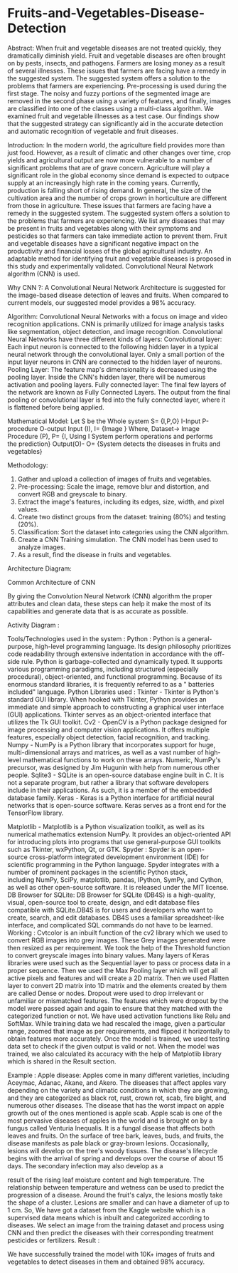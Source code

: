 # Fruits-and-Vegetables-Disease-Detection
Abstract:
When fruit and vegetable diseases are not treated quickly, they dramatically diminish yield.
Fruit and vegetable diseases are often brought on by pests, insects, and pathogens. Farmers
are losing money as a result of several illnesses. These issues that farmers are facing have a
remedy in the suggested system. The suggested system offers a solution to the problems
that farmers are experiencing. Pre-processing is used during the first stage. The noisy and
fuzzy portions of the segmented image are removed in the second phase using a variety of
features, and finally, images are classified into one of the classes using a multi-class
algorithm. We examined fruit and vegetable illnesses as a test case. Our findings show that
the suggested strategy can significantly aid in the accurate detection and automatic
recognition of vegetable and fruit diseases.


Introduction:
In the modern world, the agriculture field provides more than just food. However, as a result
of climatic and other changes over time, crop yields and agricultural output are now more
vulnerable to a number of significant problems that are of grave concern. Agriculture will
play a significant role in the global economy since demand is expected to outpace supply at
an increasingly high rate in the coming years. Currently, production is falling short of rising
demand. In general, the size of the cultivation area and the number of crops grown in
horticulture are different from those in agriculture. These issues that farmers are facing
have a remedy in the suggested system. The suggested system offers a solution to the
problems that farmers are experiencing. We list any diseases that may be present in fruits
and vegetables along with their symptoms and pesticides so that farmers can take
immediate action to prevent them. Fruit and vegetable diseases have a significant negative
impact on the productivity and financial losses of the global agricultural industry. An
adaptable method for identifying fruit and vegetable diseases is proposed in this study and
experimentally validated. Convolutional Neural Network algorithm (CNN) is used.

Why CNN ?:
A Convolutional Neural Network Architecture is suggested for the image-based disease
detection of leaves and fruits. When compared to current models, our suggested model
provides a 98% accuracy.

Algorithm:
Convolutional Neural Networks with a focus on image and video recognition applications.
CNN is primarily utilized for image analysis tasks like segmentation, object detection, and
image recognition.
Convolutional Neural Networks have three different kinds of layers:
Convolutional layer: Each input neuron is connected to the following hidden layer in a
typical neural network through the convolutional layer. Only a small portion of the input
layer neurons in CNN are connected to the hidden layer of neurons.
Pooling Layer: The feature map&#39;s dimensionality is decreased using the pooling layer. Inside
the CNN&#39;s hidden layer, there will be numerous activation and pooling layers.
Fully connected layer: The final few layers of the network are known as Fully Connected
Layers. The output from the final pooling or convolutional layer is fed into the fully
connected layer, where it is flattened before being applied.

Mathematical Model:
Let S be the Whole system S= {I,P,O}
I-Input
P-procedure
O-output
Input (I),
I= {Image }
Where,
Dataset-&gt; Image
Procedure (P),
P= {I, Using I System perform operations and performs the prediction}
Output(O)-
O= {System detects the diseases in fruits and vegetables}

Methodology:
1. Gather and upload a collection of images of fruits and vegetables.
2. Pre-processing: Scale the image, remove blur and distortion, and convert RGB and
greyscale to binary.
3. Extract the image&#39;s features, including its edges, size, width, and pixel values.
4. Create two distinct groups from the dataset: training (80%) and testing (20%).
5. Classification: Sort the dataset into categories using the CNN algorithm.
6. Create a CNN Training simulation. The CNN model has been used to analyze images.
7. As a result, find the disease in fruits and vegetables.

Architecture Diagram:

Common Architecture of CNN

By giving the Convolution Neural Network (CNN) algorithm the proper attributes and clean
data, these steps can help it make the most of its capabilities and generate data that is as
accurate as possible.

Activity Diagram :

Tools/Technologies used in the system :
Python :
Python is a general-purpose, high-level programming language. Its design philosophy
prioritizes code readability through extensive indentation in accordance with the off-side
rule. Python is garbage-collected and dynamically typed. It supports various programming
paradigms, including structured (especially procedural), object-oriented, and functional
programming. Because of its enormous standard libraries, it is frequently referred to as a
&quot; batteries included&quot; language.
Python Libraries used :
Tkinter - Tkinter is Python&#39;s standard GUI library. When hooked with Tkinter, Python
provides an immediate and simple approach to constructing a graphical user interface (GUI)
applications. Tkinter serves as an object-oriented interface that utilizes the Tk GUI toolkit.
Cv2 - OpenCV is a Python package designed for image processing and computer vision
applications. It offers multiple features, especially object detection, facial recognition, and
tracking.
Numpy - NumPy is a Python library that incorporates support for huge, multi-dimensional
arrays and matrices, as well as a vast number of high-level mathematical functions to work
on these arrays. Numeric, NumPy&#39;s precursor, was designed by Jim Hugunin with help from
numerous other people.
Sqlite3 - SQLite is an open-source database engine built in C. It is not a separate
program, but rather a library that software developers include in their applications. As
such, it is a member of the embedded database family.
Keras - Keras is a Python interface for artificial neural networks that is open-source
software. Keras serves as a front end for the TensorFlow library.

Matplotlib - Matplotlib is a Python visualization toolkit, as well as its numerical mathematics
extension NumPy. It provides an object-oriented API for introducing plots into programs
that use general-purpose GUI toolkits such as Tkinter, wxPython, Qt, or GTK.
Spyder :
Spyder is an open-source cross-platform integrated development environment (IDE) for
scientific programming in the Python language. Spyder integrates with a number of
prominent packages in the scientific Python stack,
including NumPy, SciPy, matplotlib, pandas, IPython, SymPy, and Cython, as well as other
open-source software. It is released under the MIT license.
DB Browser for SQLite:
DB Browser for SQLite (DB4S) is a high-quality, visual, open-source tool to create, design,
and edit database files compatible with SQLite.DB4S is for users and developers who want
to create, search, and edit databases. DB4S uses a familiar spreadsheet-like interface, and
complicated SQL commands do not have to be learned.
Working :
Cvtcolor is an inbuilt function of the cv2 library which we used to convert RGB images into grey
images. These Grey images generated were then resized as per requirement. We took the
help of the Threshold function to convert greyscale images into binary values. Many layers of
Keras libraries were used such as the Sequential layer to pass or process data in a proper
sequence. Then we used the Max Pooling layer which will get all active pixels and features and
will create a 2D matrix. Then we used Flatten layer to convert 2D matrix into 1D matrix and
the elements created by them are called Dense or nodes. Dropout were used to drop
irrelevant or unfamiliar or mismatched features. The features which were dropout by the model
were passed again and again to ensure that they matched with the categorized function or not.
We have used activation functions like Relu and SoftMax. While training data we had
rescaled the image, given a particular range, zoomed that image as per requirements, and
flipped it horizontally to obtain features more accurately. Once the model is trained, we
used testing data set to check if the given output is valid or not. When the model was
trained, we also calculated its accuracy with the help of Matplotlib library which is shared in
the Result section.

Example :
Apple disease:
Apples come in many different varieties, including Aceymac, Adanac, Akane, and Akero. The
diseases that affect apples vary depending on the variety and climatic conditions in which
they are growing, and they are categorized as black rot, rust, crown rot, scab, fire blight, and
numerous other diseases. The disease that has the worst impact on apple growth out of the
ones mentioned is apple scab. Apple scab is one of the most pervasive diseases of apples in
the world and is brought on by a fungus called Venturia Inequalis. It is a fungal disease that
affects both leaves and fruits. On the surface of tree bark, leaves, buds, and fruits, the
disease manifests as pale black or gray-brown lesions. Occasionally, lesions will develop on
the tree&#39;s woody tissues. The disease&#39;s lifecycle begins with the arrival of spring and
develops over the course of about 15 days. The secondary infection may also develop as a

result of the rising leaf moisture content and high temperature. The relationship between
temperature and wetness can be used to predict the progression of a disease. Around the
fruit&#39;s calyx, the lesions mostly take the shape of a cluster. Lesions are smaller and can have
a diameter of up to 1 cm.
So, We have got a dataset from the Kaggle website which is a supervised data means which is
inbuilt and categorized according to diseases. We select an image from the training dataset and
process using CNN and then predict the diseases with their corresponding treatment
pesticides or fertilizers.
Result :

We have successfully trained the model with 10K+ images of fruits and vegetables to detect
diseases in them and obtained 98% accuracy.
